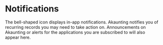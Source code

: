 Notifications
=========

The bell-shaped icon displays in-app notifications. Akaunting notifies you of recurring records you may need to take action on. Announcements on Akaunting or alerts for the applications you are subscribed to will also appear here.